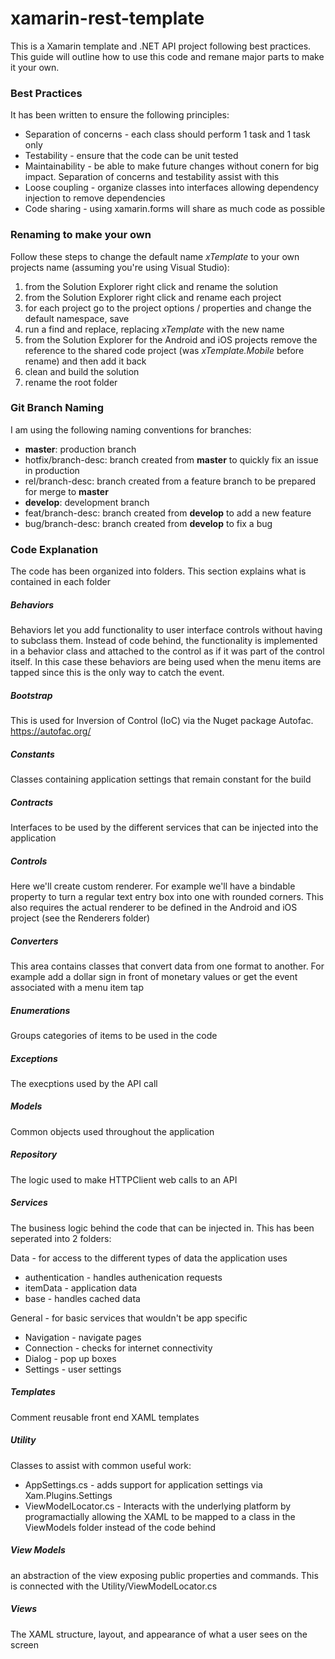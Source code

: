 # xamarin-rest-template
This is a Xamarin template and .NET API project following best practices. This guide will outline how to use this code and remane major parts to make it your own.

### Best Practices
It has been written to ensure the following principles:

* Separation of concerns - each class should perform 1 task and 1 task only
* Testability - ensure that the code can be unit tested
* Maintainability - be able to make future changes without conern for big impact. Separation of concerns and testability assist with this
* Loose coupling - organize classes into interfaces allowing dependency injection to remove dependencies
* Code sharing - using xamarin.forms will share as much code as possible

### Renaming to make your own
Follow these steps to change the default name *xTemplate* to your own projects name (assuming you're using Visual Studio):

1. from the Solution Explorer right click and rename the solution
1. from the Solution Explorer right click and rename each project
1. for each project go to the project options / properties and change the default namespace, save
1. run a find and replace, replacing *xTemplate* with the new name
1. from the Solution Explorer for the Android and iOS projects remove the reference to the shared code project (was *xTemplate.Mobile* before rename) and then add it back
1. clean and build the solution
1. rename the root folder

### Git Branch Naming
I am using the following naming conventions for branches:

* __master__: production branch
* hotfix/branch-desc: branch created from __master__ to quickly fix an issue in production
* rel/branch-desc: branch created from a feature branch to be prepared for merge to __master__
* __develop__: development branch
* feat/branch-desc: branch created from __develop__ to add a new feature
* bug/branch-desc: branch created from __develop__ to fix a bug

### Code Explanation

The code has been organized into folders. This section explains what is contained in each folder

##### Behaviors
Behaviors let you add functionality to user interface controls without having to subclass them. Instead of code behind, the functionality is implemented in a behavior class and attached to the control as if it was part of the control itself.
In this case these behaviors are being used when the menu items are tapped since this is the only way to catch the event.

##### Bootstrap
This is used for Inversion of Control (IoC) via the Nuget package Autofac.
https://autofac.org/

##### Constants
Classes containing application settings that remain constant for the build

##### Contracts
Interfaces to be used by the different services that can be injected into the application

##### Controls
Here we'll create custom renderer. For example we'll have a bindable property to turn a regular text entry box into one with rounded corners. This also requires the actual renderer to be defined in the Android and iOS project (see the Renderers folder)

##### Converters
This area contains classes that convert data from one format to another. For example add a dollar sign in front of monetary values or get the event associated with a menu item tap

##### Enumerations
Groups categories of items to be used in the code

##### Exceptions
The execptions used by the API call

##### Models
Common objects used throughout the application

##### Repository
The logic used to make HTTPClient web calls to an API

##### Services
The business logic behind the code that can be injected in. This has been seperated into 2 folders:

Data - for access to the different types of data the application uses
* authentication - handles authenication requests
* itemData - application data
* base - handles cached data

General - for basic services that wouldn't be app specific
* Navigation - navigate pages
* Connection - checks for internet connectivity
* Dialog - pop up boxes
* Settings - user settings

##### Templates
Comment reusable front end XAML templates

##### Utility
Classes to assist with common useful work:
* AppSettings.cs - adds support for application settings via Xam.Plugins.Settings
* ViewModelLocator.cs - Interacts with the underlying platform by programactially allowing the XAML to be mapped to a class in the ViewModels folder instead of the code behind

##### View Models
an abstraction of the view exposing public properties and commands. This is connected with the Utility/ViewModelLocator.cs

##### Views
The XAML structure, layout, and appearance of what a user sees on the screen

